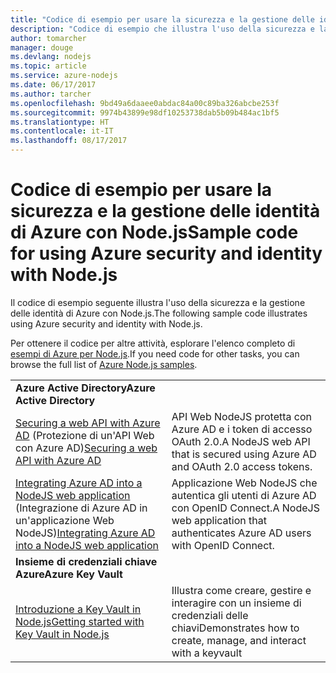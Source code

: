 ```yaml
---
title: "Codice di esempio per usare la sicurezza e la gestione delle identità di Azure con Node.js"
description: "Codice di esempio che illustra l'uso della sicurezza e la gestione delle identità di Azure con Node.js."
author: tomarcher
manager: douge
ms.devlang: nodejs
ms.topic: article
ms.service: azure-nodejs
ms.date: 06/17/2017
ms.author: tarcher
ms.openlocfilehash: 9bd49a6daaee0abdac84a00c89ba326abcbe253f
ms.sourcegitcommit: 9974b43899e98df10253738dab5b09b484ac1bf5
ms.translationtype: HT
ms.contentlocale: it-IT
ms.lasthandoff: 08/17/2017
---
```

# <a name="sample-code-for-using-azure-security-and-identity-with-nodejs"></a><span data-ttu-id="8bfcb-103">Codice di esempio per usare la sicurezza e la gestione delle identità di Azure con Node.js</span><span class="sxs-lookup"><span data-stu-id="8bfcb-103">Sample code for using Azure security and identity with Node.js</span></span>

<span data-ttu-id="8bfcb-104">Il codice di esempio seguente illustra l'uso della sicurezza e la gestione delle identità di Azure con Node.js.</span><span class="sxs-lookup"><span data-stu-id="8bfcb-104">The following sample code illustrates using Azure security and identity with Node.js.</span></span>

<span data-ttu-id="8bfcb-105">Per ottenere il codice per altre attività, esplorare l'elenco completo di [esempi di Azure per Node.js](https://azure.microsoft.com/resources/samples/?term=nodejs).</span><span class="sxs-lookup"><span data-stu-id="8bfcb-105">If you need code for other tasks, you can browse the full list of [Azure Node.js samples](https://azure.microsoft.com/resources/samples/?term=nodejs).</span></span>

| | |
|---|---|
| <span data-ttu-id="8bfcb-106">**Azure Active Directory**</span><span class="sxs-lookup"><span data-stu-id="8bfcb-106">**Azure Active Directory**</span></span> ||
| <span data-ttu-id="8bfcb-107">[Securing a web API with Azure AD](https://azure.microsoft.com/resources/samples/active-directory-node-webapi/) (Protezione di un'API Web con Azure AD)</span><span class="sxs-lookup"><span data-stu-id="8bfcb-107">[Securing a web API with Azure AD](https://azure.microsoft.com/resources/samples/active-directory-node-webapi/)</span></span> | <span data-ttu-id="8bfcb-108">API Web NodeJS protetta con Azure AD e i token di accesso OAuth 2.0.</span><span class="sxs-lookup"><span data-stu-id="8bfcb-108">A NodeJS web API that is secured using Azure AD and OAuth 2.0 access tokens.</span></span> |
| <span data-ttu-id="8bfcb-109">[Integrating Azure AD into a NodeJS web application](https://azure.microsoft.com/resources/samples/active-directory-node-webapp-openidconnect/) (Integrazione di Azure AD in un'applicazione Web NodeJS)</span><span class="sxs-lookup"><span data-stu-id="8bfcb-109">[Integrating Azure AD into a NodeJS web application](https://azure.microsoft.com/resources/samples/active-directory-node-webapp-openidconnect/)</span></span> | <span data-ttu-id="8bfcb-110">Applicazione Web NodeJS che autentica gli utenti di Azure AD con OpenID Connect.</span><span class="sxs-lookup"><span data-stu-id="8bfcb-110">A NodeJS web application that authenticates Azure AD users with OpenID Connect.</span></span> |
| <span data-ttu-id="8bfcb-111">**Insieme di credenziali chiave Azure**</span><span class="sxs-lookup"><span data-stu-id="8bfcb-111">**Azure Key Vault**</span></span> ||
| [<span data-ttu-id="8bfcb-112">Introduzione a Key Vault in Node.js</span><span class="sxs-lookup"><span data-stu-id="8bfcb-112">Getting started with Key Vault in Node.js</span></span>](https://azure.microsoft.com/resources/samples/key-vault-node-getting-started/) | <span data-ttu-id="8bfcb-113">Illustra come creare, gestire e interagire con un insieme di credenziali delle chiavi</span><span class="sxs-lookup"><span data-stu-id="8bfcb-113">Demonstrates how to create, manage, and interact with a keyvault</span></span> |
